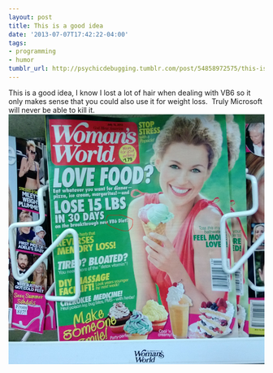 ```yaml
---
layout: post
title: This is a good idea
date: '2013-07-07T17:42:22-04:00'
tags:
- programming
- humor
tumblr_url: http://psychicdebugging.tumblr.com/post/54858972575/this-is-a-good-idea-i-know-i-lost-a-lot-of-hair
---
```

This is a good idea, I know I lost a lot of hair when dealing with VB6 so it only makes sense that you could also use it for weight loss.  Truly Microsoft will never be able to kill it.
![VB6](/assets/images/vb6.jpg)